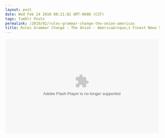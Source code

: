 ```yaml
---
layout: post
date: Wed Feb 24 2010 08:21:02 GMT-0600 (CST)
tags: Tumblr Posts
permalink: /2010/02/rules-grammar-change-the-onion-americas
title: Rules Grammar Change - The Onion - America&rsquo;s Finest News Source
---
```


<object classid="clsid:d27cdb6e-ae6d-11cf-96b8-444553540000" codebase="http://download.macromedia.com/pub/shockwave/cabs/flash/swflash.cab#version=9,0,0,0" width="500" height="307" id="orn_player" align="middle"><param name="allowScriptAccess" value="sameDomain"><param name="movie" value="http://www.theonion.com/content/themes/onion/radionews/player/player.swf?soundFile=http%3A%2F%2Ftrack%2Etheonion%2Ecom%2Fpodcast%5Fredirect%2Emp3%3Ffile%3Dfiles%2Fradionews%2F228%5FNew%5FSyntax%5FW%2Emp3%26title%3DRules%20Grammar%20Change%26issue%3D4608%26prefix%3DORN&amp;title=Rules%20Grammar%20Change&amp;date=Tue%2C%20Feb%2023%202010&amp;slug=rules%5Fgrammar%5Fchange%5F0&amp;autostart=no"><param name="quality" value="high"><param name="bgcolor" value="#ffffff"><embed src="http://www.theonion.com/content/themes/onion/radionews/player/player.swf?soundFile=http%3A%2F%2Ftrack%2Etheonion%2Ecom%2Fpodcast%5Fredirect%2Emp3%3Ffile%3Dfiles%2Fradionews%2F228%5FNew%5FSyntax%5FW%2Emp3%26title%3DRules%20Grammar%20Change%26issue%3D4608%26prefix%3DORN&amp;title=Rules%20Grammar%20Change&amp;date=Tue%2C%20Feb%2023%202010&amp;slug=rules%5Fgrammar%5Fchange%5F0&amp;autostart=no" quality="high" bgcolor="#ffffff" width="500" height="307" name="player" align="middle" allowscriptaccess="sameDomain" type="application/x-shockwave-flash" pluginspage="http://www.adobe.com/go/getflashplayer"></object>
